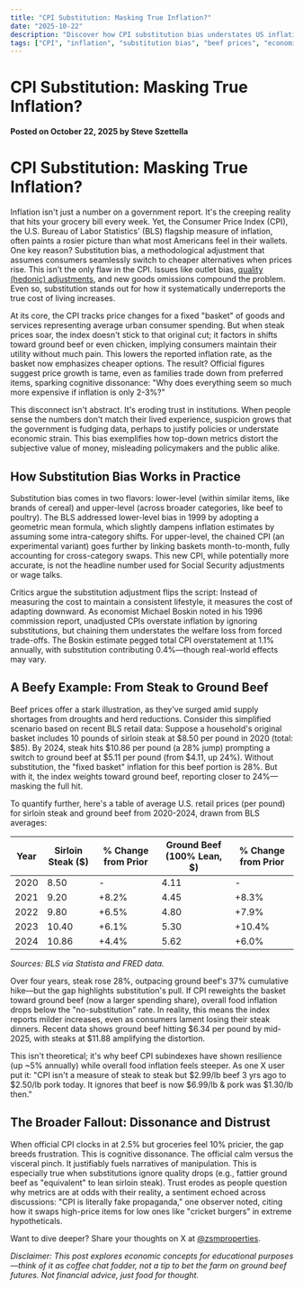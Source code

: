 ```yaml
---
title: "CPI Substitution: Masking True Inflation?"
date: "2025-10-22"
description: "Discover how CPI substitution bias understates US inflation rates using beef price data, revealing why official reports clash with everyday price hikes and erode public trust."
tags: ["CPI", "inflation", "substitution bias", "beef prices", "economics"]
---
```


# CPI Substitution: Masking True Inflation?

**Posted on October 22, 2025 by Steve Szettella**

# CPI Substitution: Masking True Inflation?

Inflation isn't just a number on a government report. It's the creeping reality that hits your grocery bill every week. Yet, the Consumer Price Index (CPI), the U.S. Bureau of Labor Statistics' (BLS) flagship measure of inflation, often paints a rosier picture than what most Americans feel in their wallets. One key reason? Substitution bias, a methodological adjustment that assumes consumers seamlessly switch to cheaper alternatives when prices rise. This isn't the only flaw in the CPI.  Issues like outlet bias, [quality (hedonic) adjustments](v_hedonic_adjustments_distort_cp_20251012), and new goods omissions compound the problem.  Even so, substitution stands out for how it systematically underreports the true cost of living increases.

At its core, the CPI tracks price changes for a fixed "basket" of goods and services representing average urban consumer spending. But when steak prices soar, the index doesn't stick to that original cut; it factors in shifts toward ground beef or even chicken, implying consumers maintain their utility without much pain. This lowers the reported inflation rate, as the basket now emphasizes cheaper options. The result? Official figures suggest price growth is tame, even as families trade down from preferred items, sparking cognitive dissonance: "Why does everything seem so much more expensive if inflation is only 2-3%?"

This disconnect isn't abstract. It's eroding trust in institutions. When people sense the numbers don't match their lived experience, suspicion grows that the government is fudging data, perhaps to justify policies or understate economic strain. This bias exemplifies how top-down metrics distort the subjective value of money, misleading policymakers and the public alike.

## How Substitution Bias Works in Practice

Substitution bias comes in two flavors: lower-level (within similar items, like brands of cereal) and upper-level (across broader categories, like beef to poultry). The BLS addressed lower-level bias in 1999 by adopting a geometric mean formula, which slightly dampens inflation estimates by assuming some intra-category shifts. For upper-level, the chained CPI (an experimental variant) goes further by linking baskets month-to-month, fully accounting for cross-category swaps.  This new CPI, while potentially more accurate, is not the headline number used for Social Security adjustments or wage talks.

Critics argue the substitution adjustment flips the script: Instead of measuring the cost to maintain a consistent lifestyle, it measures the cost of adapting downward. As economist Michael Boskin noted in his 1996 commission report, unadjusted CPIs overstate inflation by ignoring substitutions, but chaining them understates the welfare loss from forced trade-offs. The Boskin estimate pegged total CPI overstatement at 1.1% annually, with substitution contributing 0.4%—though real-world effects may vary.

## A Beefy Example: From Steak to Ground Beef

Beef prices offer a stark illustration, as they've surged amid supply shortages from droughts and herd reductions. Consider this simplified scenario based on recent BLS retail data: Suppose a household's original basket includes 10 pounds of sirloin steak at $8.50 per pound in 2020 (total: $85). By 2024, steak hits $10.86 per pound (a 28% jump) prompting a switch to ground beef at $5.11 per pound (from $4.11, up 24%). Without substitution, the "fixed basket" inflation for this beef portion is 28%. But with it, the index weights toward ground beef, reporting closer to 24%—masking the full hit.

To quantify further, here's a table of average U.S. retail prices (per pound) for sirloin steak and ground beef from 2020-2024, drawn from BLS averages:

| Year | Sirloin Steak ($) | % Change from Prior | Ground Beef (100% Lean, $) | % Change from Prior |
|------|-------------------|---------------------|----------------------------|---------------------|
| 2020 | 8.50             | -                   | 4.11                       | -                   |
| 2021 | 9.20             | +8.2%               | 4.45                       | +8.3%               |
| 2022 | 9.80             | +6.5%               | 4.80                       | +7.9%               |
| 2023 | 10.40            | +6.1%               | 5.30                       | +10.4%              |
| 2024 | 10.86            | +4.4%               | 5.62                       | +6.0%               |

*Sources: BLS via Statista and FRED data.*

Over four years, steak rose 28%, outpacing ground beef's 37% cumulative hike—but the gap highlights substitution's pull. If CPI reweights the basket toward ground beef (now a larger spending share), overall food inflation drops below the "no-substitution" rate. In reality, this means the index reports milder increases, even as consumers lament losing their steak dinners. Recent data shows ground beef hitting $6.34 per pound by mid-2025, with steaks at $11.88 amplifying the distortion.

This isn't theoretical; it's why beef CPI subindexes have shown resilience (up ~5% annually) while overall food inflation feels steeper. As one X user put it: "CPI isn't a measure of steak to steak but $2.99/lb beef 3 yrs ago to $2.50/lb pork today. It ignores that beef is now $6.99/lb & pork was $1.30/lb then."

## The Broader Fallout: Dissonance and Distrust

When official CPI clocks in at 2.5% but groceries feel 10% pricier, the gap breeds frustration. This is cognitive dissonance.  The official calm versus the visceral pinch.  It justifiably fuels narratives of manipulation.  This is especially true when substitutions ignore quality drops (e.g., fattier ground beef as "equivalent" to lean sirloin steak). Trust erodes as people question why metrics are at odds with their reality, a sentiment echoed across discussions: "CPI is literally fake propaganda," one observer noted, citing how it swaps high-price items for low ones like "cricket burgers" in extreme hypotheticals.

Want to dive deeper? Share your thoughts on X at [@zsmproperties](https://x.com/zsmproperties).

*Disclaimer: This post explores economic concepts for educational purposes—think of it as coffee chat fodder, not a tip to bet the farm on ground beef futures. Not financial advice, just food for thought.*